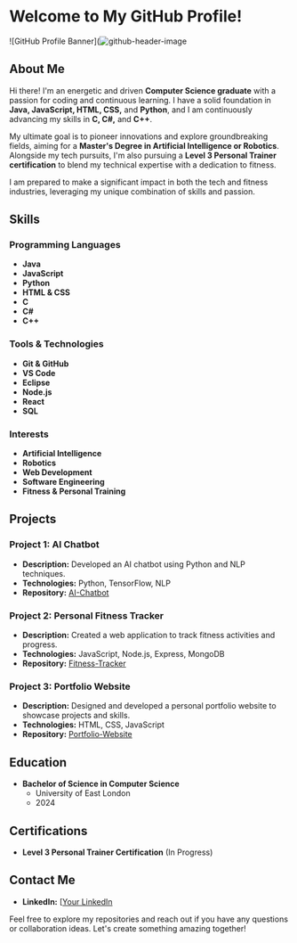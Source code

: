 # Welcome to My GitHub Profile!

![GitHub Profile Banner](![github-header-image](https://github.com/GCBlake/GCBlake/assets/128646190/b1c0100b-3006-404a-85d7-fc769c1f353b)

## About Me

Hi there! I'm an energetic and driven **Computer Science graduate** with a passion for coding and continuous learning. I have a solid foundation in **Java, JavaScript, HTML, CSS,** and **Python**, and I am continuously advancing my skills in **C, C#,** and **C++**.

My ultimate goal is to pioneer innovations and explore groundbreaking fields, aiming for a **Master's Degree in Artificial Intelligence or Robotics**. Alongside my tech pursuits, I'm also pursuing a **Level 3 Personal Trainer certification** to blend my technical expertise with a dedication to fitness.

I am prepared to make a significant impact in both the tech and fitness industries, leveraging my unique combination of skills and passion.

## Skills

### Programming Languages
- **Java**
- **JavaScript**
- **Python**
- **HTML & CSS**
- **C**
- **C#**
- **C++**

### Tools & Technologies
- **Git & GitHub**
- **VS Code**
- **Eclipse**
- **Node.js**
- **React**
- **SQL**

### Interests
- **Artificial Intelligence**
- **Robotics**
- **Web Development**
- **Software Engineering**
- **Fitness & Personal Training**

## Projects

### Project 1: AI Chatbot
- **Description:** Developed an AI chatbot using Python and NLP techniques.
- **Technologies:** Python, TensorFlow, NLP
- **Repository:** [AI-Chatbot](https://github.com/yourusername/AI-Chatbot)

### Project 2: Personal Fitness Tracker
- **Description:** Created a web application to track fitness activities and progress.
- **Technologies:** JavaScript, Node.js, Express, MongoDB
- **Repository:** [Fitness-Tracker](https://github.com/yourusername/Fitness-Tracker)

### Project 3: Portfolio Website
- **Description:** Designed and developed a personal portfolio website to showcase projects and skills.
- **Technologies:** HTML, CSS, JavaScript
- **Repository:** [Portfolio-Website](https://github.com/yourusername/Portfolio-Website)

## Education
- **Bachelor of Science in Computer Science**
  - University of East London
  - 2024

## Certifications
- **Level 3 Personal Trainer Certification** (In Progress)

## Contact Me

- **LinkedIn:** [[Your LinkedIn](https://www.linkedin.com/in/yourusername](https://www.linkedin.com/in/blake-pattemore/))

Feel free to explore my repositories and reach out if you have any questions or collaboration ideas. Let's create something amazing together!
